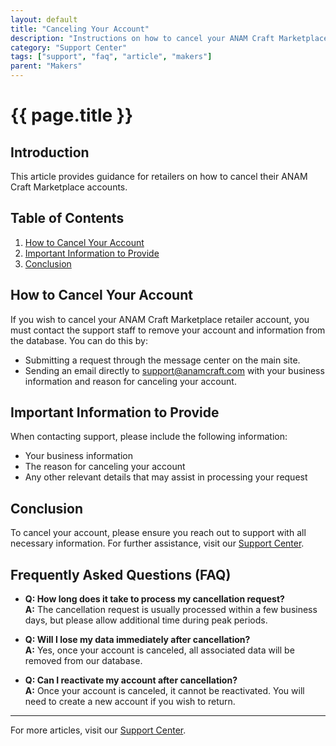 ```yaml
---
layout: default
title: "Canceling Your Account"
description: "Instructions on how to cancel your ANAM Craft Marketplace retailer account."
category: "Support Center"
tags: ["support", "faq", "article", "makers"]
parent: "Makers"
---
```


# {{ page.title }}

## Introduction

This article provides guidance for retailers on how to cancel their ANAM Craft Marketplace accounts.

## Table of Contents
1. [How to Cancel Your Account](#how-to-cancel-your-account)
2. [Important Information to Provide](#important-information-to-provide)
3. [Conclusion](#conclusion)

## How to Cancel Your Account

If you wish to cancel your ANAM Craft Marketplace retailer account, you must contact the support staff to remove your account and information from the database. You can do this by:

- Submitting a request through the message center on the main site.
- Sending an email directly to [support@anamcraft.com](mailto:support@anamcraft.com) with your business information and reason for canceling your account.

## Important Information to Provide

When contacting support, please include the following information:

- Your business information
- The reason for canceling your account
- Any other relevant details that may assist in processing your request

## Conclusion

To cancel your account, please ensure you reach out to support with all necessary information. For further assistance, visit our [Support Center](https://support.anamcraft.com).

## Frequently Asked Questions (FAQ)

- **Q: How long does it take to process my cancellation request?**  
  **A:** The cancellation request is usually processed within a few business days, but please allow additional time during peak periods.

- **Q: Will I lose my data immediately after cancellation?**  
  **A:** Yes, once your account is canceled, all associated data will be removed from our database.

- **Q: Can I reactivate my account after cancellation?**  
  **A:** Once your account is canceled, it cannot be reactivated. You will need to create a new account if you wish to return.

---

For more articles, visit our [Support Center](https://support.anamcraft.com).